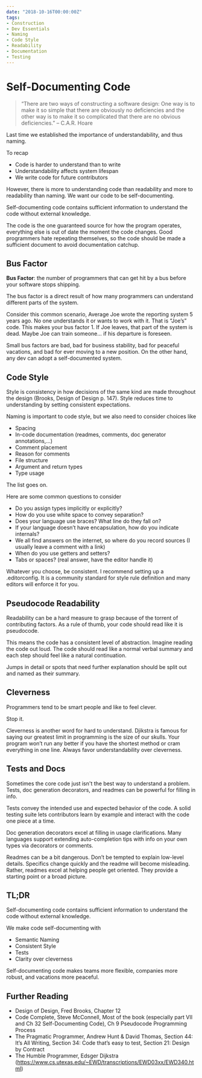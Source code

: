 ```yaml
---
date: "2018-10-16T00:00:00Z"
tags:
- Construction
- Dev Essentials
- Naming
- Code Style
- Readability
- Documentation
- Testing
---
```

# Self-Documenting Code

>   “There are two ways of constructing a software design: One way is to make it
>   so simple that there are obviously no deficiencies and the other way is to
>   make it so complicated that there are no obvious deficiencies.” – C.A.R. Hoare

<!--more-->

Last time we established the importance of understandability, and thus naming.

To recap

- Code is harder to understand than to write
- Understandability affects system lifespan
- We write code for future contributors

However, there is more to understanding code than readability and more to readability than naming. We want our code to be self-documenting.

Self-documenting code contains sufficient information to understand the code without external knowledge.

The code is the one guaranteed source for how the program operates, everything else is out of date the moment the code changes. Good programmers hate repeating themselves, so the code should be made a sufficient document to avoid documentation catchup.

Bus Factor
----------

**Bus Factor**: the number of programmers that can get hit by a bus before your software stops shipping.

The bus factor is a direct result of how many programmers can understand different parts of the system.

Consider this common scenario, Average Joe wrote the reporting system 5 years ago. No one understands it or wants to work with it. That is “Joe’s” code. This makes your bus factor 1. If Joe leaves, that part of the system is dead. Maybe Joe can train someone... if his departure is foreseen.

Small bus factors are bad, bad for business stability, bad for peaceful vacations, and bad for ever moving to a new position. On the other hand, any dev can adopt a self-documented system.

Code Style
----------

Style is consistency in how decisions of the same kind are made throughout the design (Brooks, Design of Design p. 147). Style reduces time to understanding by setting consistent expectations.

Naming is important to code style, but we also need to consider choices like

-   Spacing
-   In-code documentation (readmes, comments, doc generator annotations,...)
-   Comment placement
-   Reason for comments
-   File structure
-   Argument and return types
-   Type usage

The list goes on.

Here are some common questions to consider

- Do you assign types implicitly or explicitly?
- How do you use white space to convey separation?
- Does your language use braces? What line do they fall on?
- If your language doesn’t have encapsulation, how do you indicate internals?
- We all find answers on the internet, so where do you record sources (I usually leave a comment with a link)
- When do you use getters and setters?
- Tabs or spaces? (real answer, have the editor handle it)

Whatever you choose, be consistent. I recommend setting up a .editorconfig. It is a community standard for style rule definition and many editors will enforce it for you.

Pseudocode Readability
-----------------------

Readability can be a hard measure to grasp because of the torrent of contributing factors. As a rule of thumb, your code should read like it is pseudocode.

This means the code has a consistent level of abstraction. Imagine reading the code out loud. The code should read like a normal verbal summary and each step should feel like a natural continuation.

Jumps in detail or spots that need further explanation should be split out and named as their summary.

Cleverness
----------

Programmers tend to be smart people and like to feel clever.

Stop it.

Cleverness is another word for hard to understand. Djikstra is famous for saying our greatest limit in programming is the size of our skulls. Your program won’t run any better if you have the shortest method or cram everything in one line.
Always favor understandability over cleverness.

Tests and Docs
--------------

Sometimes the core code just isn't the best way to understand a problem. Tests, doc generation decorators, and readmes can be powerful for filling in info.

Tests convey the intended use and expected behavior of the code. A solid testing suite lets contributors learn by example and interact with the code one piece at a time.

Doc generation decorators excel at filling in usage clarifications. Many languages support extending auto-completion tips with info on your own types via decorators or comments.

Readmes can be a bit dangerous. Don’t be tempted to explain low-level details.
Specifics change quickly and the readme will become misleading. Rather, readmes excel at helping people get oriented. They provide a starting point or a broad picture.

TL;DR
-----

Self-documenting code contains sufficient information to understand the code without external knowledge.

We make code self-documenting with

- Semantic Naming
- Consistent Style
- Tests
- Clarity over cleverness

Self-documenting code makes teams more flexible, companies more robust, and vacations more peaceful.

Further Reading
---------------

-   Design of Design, Fred Brooks, Chapter 12
-   Code Complete, Steve McConnell, Most of the book (especially part VII and Ch 32 Self-Documenting Code), Ch 9 Pseudocode Programming Process
-   The Pragmatic Programmer, Andrew Hunt & David Thomas, Section 44: It’s All Writing, Section 34: Code that’s easy to test, Section 21: Design by Contract
-   The Humble Programmer, Edsger Dijkstra  
    (<https://www.cs.utexas.edu/~EWD/transcriptions/EWD03xx/EWD340.html>)
